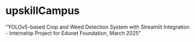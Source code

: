 # upskillCampus
"YOLOv5-based Crop and Weed Detection System with Streamlit Integration - Internship Project for Edunet Foundation, March 2025"
